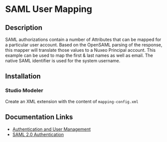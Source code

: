 
# SAML User Mapping

## Description

SAML authorizations contain a number of Attributes that can be mapped for a particular user account.  Based on the OpenSAML parsing of the response, this mapper will translate those values to a Nuxeo Principal account.  This example can be used to map the first & last names as well as email.  The native SAML identifier is used for the system username.

## Installation

### Studio Modeler

Create an XML extension with the content of `mapping-config.xml`

## Documentation Links

- [Authentication and User Management](https://doc.nuxeo.com/nxdoc/authentication-and-user-management/)
- [SAML 2.0 Authentication](https://doc.nuxeo.com/nxdoc/saml-20-authentication/)
